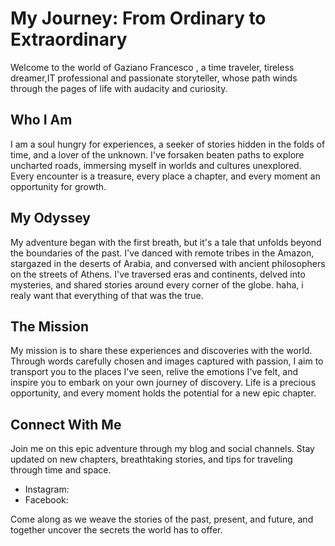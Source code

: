 # My Journey: From Ordinary to Extraordinary

Welcome to the world of Gaziano Francesco , a time traveler, tireless dreamer,IT professional and passionate storyteller, whose path winds through the pages of life with audacity and curiosity.

## Who I Am

I am a soul hungry for experiences, a seeker of stories hidden in the folds of time, and a lover of the unknown. 
I've forsaken beaten paths to explore uncharted roads, immersing myself in worlds and cultures unexplored. 
Every encounter is a treasure, every place a chapter, and every moment an opportunity for growth.

## My Odyssey

My adventure began with the first breath, but it's a tale that unfolds beyond the boundaries of the past. 
I've danced with remote tribes in the Amazon, stargazed in the deserts of Arabia, and conversed with ancient philosophers on the streets of Athens.
I've traversed eras and continents, delved into mysteries, and shared stories around every corner of the globe. 
haha, i realy want that everything of that was the true.

## The Mission

My mission is to share these experiences and discoveries with the world. 
Through words carefully chosen and images captured with passion, I aim to transport you to the places I've seen, relive the emotions I've felt, 
and inspire you to embark on your own journey of discovery. 
Life is a precious opportunity, and every moment holds the potential for a new epic chapter.

## Connect With Me

Join me on this epic adventure through my blog and social channels. Stay updated on new chapters, breathtaking stories, and tips for traveling through time and space.

- Instagram: 
- Facebook: 

Come along as we weave the stories of the past, present, and future, and together uncover the secrets the world has to offer.
